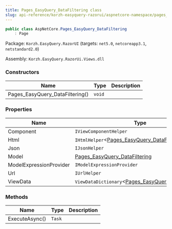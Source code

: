 ```yaml
---
title: Pages_EasyQuery_DataFiltering class
slug: api-reference/korzh-easyquery-razorui/aspnetcore-namespace/pages_easyquery_datafiltering-class
---
```

```csharp
public class AspNetCore.Pages_EasyQuery_DataFiltering
    : Page

```
Package: `Korzh.EasyQuery.RazorUI` (targets: `net5.0`, `netcoreapp3.1`, `netstandard2.0`)

Assembly: `Korzh.EasyQuery.RazorUi.Views.dll`

### Constructors

| Name | Type | Description | 
| --- | --- | --- | 
| Pages_EasyQuery_DataFiltering() | `void` |  | 


### Properties

| Name | Type | Description | 
| --- | --- | --- | 
| Component | `IViewComponentHelper` |  | 
| Html | `IHtmlHelper`&lt;[Pages_EasyQuery_DataFiltering](/api-reference/korzh-easyquery-razorui/aspnetcore-namespace/pages_easyquery_datafiltering-class)&gt; |  | 
| Json | `IJsonHelper` |  | 
| Model | [Pages_EasyQuery_DataFiltering](/api-reference/korzh-easyquery-razorui/aspnetcore-namespace/pages_easyquery_datafiltering-class) |  | 
| ModelExpressionProvider | `IModelExpressionProvider` |  | 
| Url | `IUrlHelper` |  | 
| ViewData | `ViewDataDictionary`&lt;[Pages_EasyQuery_DataFiltering](/api-reference/korzh-easyquery-razorui/aspnetcore-namespace/pages_easyquery_datafiltering-class)&gt; |  | 


### Methods

| Name | Type | Description | 
| --- | --- | --- | 
| ExecuteAsync() | `Task` |  |
